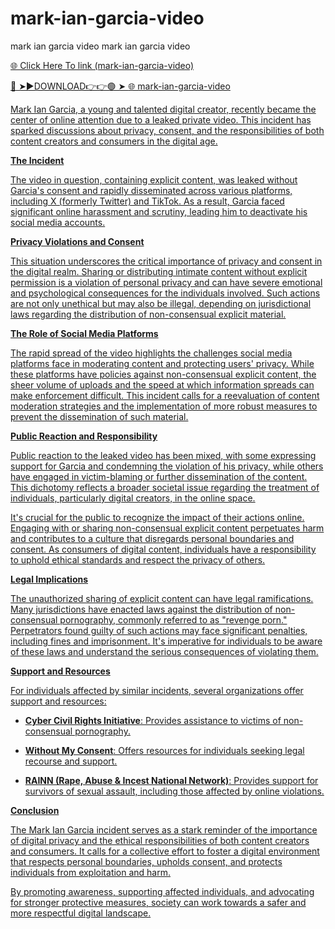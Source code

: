 # mark-ian-garcia-video
 mark ian garcia video  mark ian garcia video

<a href="https://qomlix.cfd/S879FGF"> 🌐 Click Here To link (mark-ian-garcia-video)

🔴 ➤►DOWNLOAD👉👉🟢 ➤  <a href="https://qomlix.cfd/S879FGF"> 🌐 mark-ian-garcia-video

Mark Ian Garcia, a young and talented digital creator, recently became the center of online attention due to a leaked private video. This incident has sparked discussions about privacy, consent, and the responsibilities of both content creators and consumers in the digital age.

**The Incident**

The video in question, containing explicit content, was leaked without Garcia's consent and rapidly disseminated across various platforms, including X (formerly Twitter) and TikTok. As a result, Garcia faced significant online harassment and scrutiny, leading him to deactivate his social media accounts. 

**Privacy Violations and Consent**

This situation underscores the critical importance of privacy and consent in the digital realm. Sharing or distributing intimate content without explicit permission is a violation of personal privacy and can have severe emotional and psychological consequences for the individuals involved. Such actions are not only unethical but may also be illegal, depending on jurisdictional laws regarding the distribution of non-consensual explicit material.

**The Role of Social Media Platforms**

The rapid spread of the video highlights the challenges social media platforms face in moderating content and protecting users' privacy. While these platforms have policies against non-consensual explicit content, the sheer volume of uploads and the speed at which information spreads can make enforcement difficult. This incident calls for a reevaluation of content moderation strategies and the implementation of more robust measures to prevent the dissemination of such material.

**Public Reaction and Responsibility**

Public reaction to the leaked video has been mixed, with some expressing support for Garcia and condemning the violation of his privacy, while others have engaged in victim-blaming or further dissemination of the content. This dichotomy reflects a broader societal issue regarding the treatment of individuals, particularly digital creators, in the online space.

It's crucial for the public to recognize the impact of their actions online. Engaging with or sharing non-consensual explicit content perpetuates harm and contributes to a culture that disregards personal boundaries and consent. As consumers of digital content, individuals have a responsibility to uphold ethical standards and respect the privacy of others.

**Legal Implications**

The unauthorized sharing of explicit content can have legal ramifications. Many jurisdictions have enacted laws against the distribution of non-consensual pornography, commonly referred to as "revenge porn." Perpetrators found guilty of such actions may face significant penalties, including fines and imprisonment. It's imperative for individuals to be aware of these laws and understand the serious consequences of violating them.

**Support and Resources**

For individuals affected by similar incidents, several organizations offer support and resources:

- **Cyber Civil Rights Initiative**: Provides assistance to victims of non-consensual pornography.

- **Without My Consent**: Offers resources for individuals seeking legal recourse and support.

- **RAINN (Rape, Abuse & Incest National Network)**: Provides support for survivors of sexual assault, including those affected by online violations.

**Conclusion**

The Mark Ian Garcia incident serves as a stark reminder of the importance of digital privacy and the ethical responsibilities of both content creators and consumers. It calls for a collective effort to foster a digital environment that respects personal boundaries, upholds consent, and protects individuals from exploitation and harm.

By promoting awareness, supporting affected individuals, and advocating for stronger protective measures, society can work towards a safer and more respectful digital landscape. 
